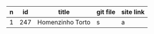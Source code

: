 n | id    | title            | git file | site link |
--|-------|------------------|----------|-----------|
1 | 247   | Homenzinho Torto | s        | a         |
